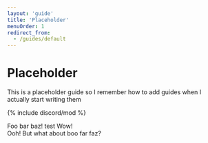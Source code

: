 ```yaml
---
layout: 'guide'
title: 'Placeholder'
menuOrder: 1
redirect_from:
  - /guides/default
---
```



# Placeholder
This is a placeholder guide so I remember how to add guides when I actually start writing them

{% include discord/mod %}

<discord-messages light>
	<discord-message author="User" role-color="#DEADBEEF" highlight>
		Foo bar baz! <discord-mention role-color="#DEADBEEF">test</discord-mention>
	</discord-message>
	<discord-message author="Pest" avatar="orange" edited bot>
		Wow!<br>
		Ooh!
	</discord-message>
	<discord-message author="zajrik" avatar="https://i.imgur.com/MSZsLzb.png">
		But what about boo far faz?
	</discord-message>
</discord-messages>